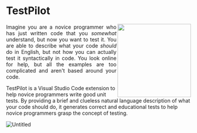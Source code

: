 # TestPilot
<img align="right" src="https://github.com/saisankp/TestPilot/assets/34750736/5e577704-fea7-4ec8-a637-0397a3bda006" width="200" height="200">
<p align=justify>
Imagine you are a novice programmer who has just written code that you <i>somewhat</i> understand, but now you want to test it. You are able to describe what your code <i>should</i> do in English, but not how you can actually test it syntactically in code. You look online for help, but all the examples are too complicated and aren't based around your code.

TestPilot is a Visual Studio Code extension to help novice programmers write good unit tests. By providing a brief and clueless natural language description of what your code should do, it generates correct and educational tests to help novice programmers grasp the concept of testing.
</p>


![Untitled](https://github.com/saisankp/TestPilot/assets/34750736/1bb75306-341f-40cd-b4c2-06d2c3732331)


